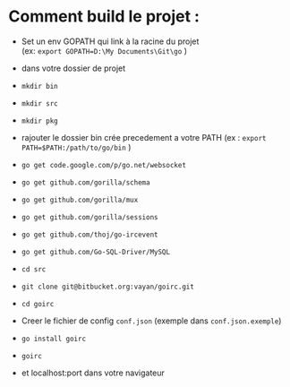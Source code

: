 # Comment build le projet : 

* Set un env GOPATH qui link à la racine du projet  
 (ex: `export GOPATH=D:\My Documents\Git\go` )

* dans votre dossier de projet 
* `mkdir bin`
* `mkdir src`
* `mkdir pkg`

* rajouter le dossier bin crée precedement a votre PATH 
 (ex : `export PATH=$PATH:/path/to/go/bin` )

* `go get code.google.com/p/go.net/websocket`
* `go get github.com/gorilla/schema`
* `go get github.com/gorilla/mux`
* `go get github.com/gorilla/sessions`
* `go get github.com/thoj/go-ircevent`
* `go get github.com/Go-SQL-Driver/MySQL`

* `cd src`
* `git clone git@bitbucket.org:vayan/goirc.git`

* `cd goirc`

* Creer le fichier de config `conf.json` (exemple dans `conf.json.exemple`)

* `go install goirc`
* `goirc`
* et localhost:port dans votre navigateur